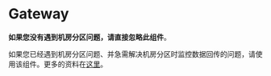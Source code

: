 # Gateway

**如果您没有遇到机房分区问题，请直接忽略此组件**。

如果您已经遇到机房分区问题、并急需解决机房分区时监控数据回传的问题，请使用该组件。更多的资料在[这里](https://github.com/open-falcon/gateway)。

